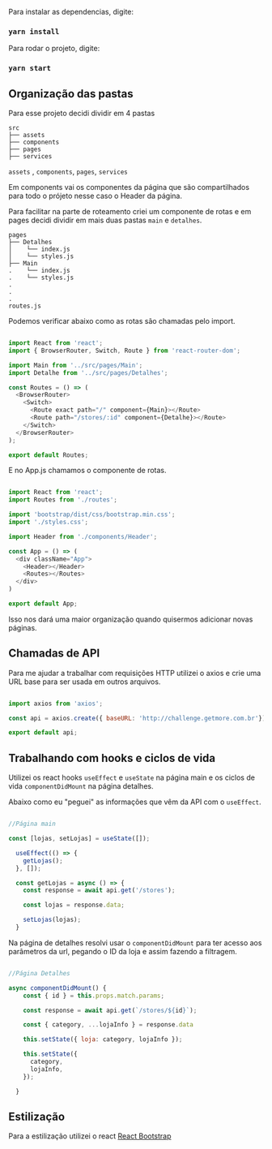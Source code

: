 Para instalar as dependencias, digite: 

### `yarn install`

Para rodar o projeto, digite:

### `yarn start`


## Organização das pastas 

Para esse projeto decidi dividir em 4 pastas 

```
src
├── assets
├── components
├── pages
├── services

```

`assets` , `components`, `pages`, `services`


Em components vai os componentes da página que são compartilhados para todo o
prójeto nesse caso o Header da página.

Para facilitar na parte de roteamento criei um componente de rotas e em pages decidi dividir em mais duas pastas `main` e `detalhes`.

```
pages
├── Detalhes
│    └── index.js
│    └── styles.js
├── Main
.    └── index.js
.    └── styles.js
.
.
.
routes.js
```

Podemos verificar abaixo como as rotas são chamadas pelo import. 

```js

import React from 'react';
import { BrowserRouter, Switch, Route } from 'react-router-dom';

import Main from '../src/pages/Main';
import Detalhe from '../src/pages/Detalhes';

const Routes = () => (
  <BrowserRouter>
    <Switch>
      <Route exact path="/" component={Main}></Route>
      <Route path="/stores/:id" component={Detalhe}></Route>
    </Switch>
  </BrowserRouter>
);

export default Routes;

```

E no App.js chamamos o componente de rotas.

```js

import React from 'react';
import Routes from './routes';

import 'bootstrap/dist/css/bootstrap.min.css';
import './styles.css';

import Header from './components/Header';

const App = () => (
  <div className="App">
    <Header></Header>
    <Routes></Routes>
  </div>
)

export default App;

```
Isso nos dará uma maior organização quando quisermos adicionar novas páginas.


## Chamadas de API

Para me ajudar a trabalhar com requisições HTTP utilizei o axios e crie uma URL
base para ser usada em outros arquivos.

```js

import axios from 'axios';

const api = axios.create({ baseURL: 'http://challenge.getmore.com.br'});

export default api;

```

## Trabalhando com hooks e ciclos de vida

Utilizei os react hooks `useEffect` e `useState` na página main e os ciclos de vida 
`componentDidMount` na página detalhes.

Abaixo como eu "peguei" as informações que vêm da API com o `useEffect`.

```js

//Página main

const [lojas, setLojas] = useState([]);

  useEffect(() => {
    getLojas();
  }, []);

  const getLojas = async () => {
    const response = await api.get('/stores');

    const lojas = response.data;

    setLojas(lojas);
  }

```

Na página de detalhes resolvi usar o `componentDidMount`  para ter acesso
aos parâmetros da url, pegando o ID da loja e assim fazendo a filtragem.

```js

//Página Detalhes

async componentDidMount() {
    const { id } = this.props.match.params;

    const response = await api.get(`/stores/${id}`);

    const { category, ...lojaInfo } = response.data

    this.setState({ loja: category, lojaInfo });

    this.setState({
      category,
      lojaInfo,
    });

  }

  ```


  ## Estilização

  Para a estilização utilizei o react [React Bootstrap](https://react-bootstrap.github.io/)
